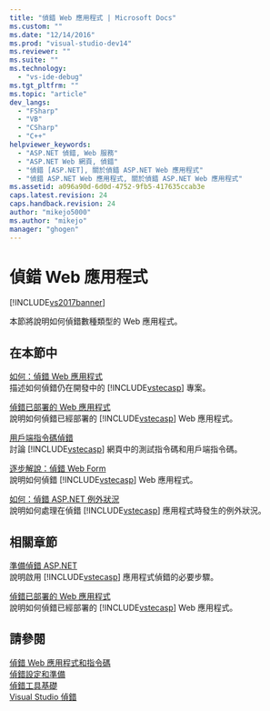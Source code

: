 ```yaml
---
title: "偵錯 Web 應用程式 | Microsoft Docs"
ms.custom: ""
ms.date: "12/14/2016"
ms.prod: "visual-studio-dev14"
ms.reviewer: ""
ms.suite: ""
ms.technology: 
  - "vs-ide-debug"
ms.tgt_pltfrm: ""
ms.topic: "article"
dev_langs: 
  - "FSharp"
  - "VB"
  - "CSharp"
  - "C++"
helpviewer_keywords: 
  - "ASP.NET 偵錯, Web 服務"
  - "ASP.NET Web 網頁, 偵錯"
  - "偵錯 [ASP.NET], 關於偵錯 ASP.NET Web 應用程式"
  - "偵錯 ASP.NET Web 應用程式, 關於偵錯 ASP.NET Web 應用程式"
ms.assetid: a096a90d-6d0d-4752-9fb5-417635ccab3e
caps.latest.revision: 24
caps.handback.revision: 24
author: "mikejo5000"
ms.author: "mikejo"
manager: "ghogen"
---
```

# 偵錯 Web 應用程式
[!INCLUDE[vs2017banner](../code-quality/includes/vs2017banner.md)]

本節將說明如何偵錯數種類型的 Web 應用程式。  
  
## 在本節中  
 [如何：偵錯 Web 應用程式](../debugger/how-to-debug-web-applications.md)  
 描述如何偵錯仍在開發中的 [!INCLUDE[vstecasp](../code-quality/includes/vstecasp_md.md)] 專案。  
  
 [偵錯已部署的 Web 應用程式](../debugger/debugging-deployed-web-applications.md)  
 說明如何偵錯已經部署的 [!INCLUDE[vstecasp](../code-quality/includes/vstecasp_md.md)] Web 應用程式。  
  
 [用戶端指令碼偵錯](../debugger/client-side-script-debugging.md)  
 討論 [!INCLUDE[vstecasp](../code-quality/includes/vstecasp_md.md)] 網頁中的測試指令碼和用戶端指令碼。  
  
 [逐步解說：偵錯 Web Form](../debugger/walkthrough-debugging-a-web-form.md)  
 說明如何偵錯 [!INCLUDE[vstecasp](../code-quality/includes/vstecasp_md.md)] Web 應用程式。  
  
 [如何：偵錯 ASP.NET 例外狀況](../debugger/how-to-debug-aspnet-exceptions.md)  
 說明如何處理在偵錯 [!INCLUDE[vstecasp](../code-quality/includes/vstecasp_md.md)] 應用程式時發生的例外狀況。  
  
## 相關章節  
 [準備偵錯 ASP.NET](../debugger/preparing-to-debug-aspnet.md)  
 說明啟用 [!INCLUDE[vstecasp](../code-quality/includes/vstecasp_md.md)] 應用程式偵錯的必要步驟。  
  
 [偵錯已部署的 Web 應用程式](../debugger/debugging-deployed-web-applications.md)  
 說明如何偵錯已經部署的 [!INCLUDE[vstecasp](../code-quality/includes/vstecasp_md.md)] Web 應用程式。  
  
## 請參閱  
 [偵錯 Web 應用程式和指令碼](../debugger/debugging-web-applications-and-script.md)   
 [偵錯設定和準備](../debugger/debugger-settings-and-preparation.md)   
 [偵錯工具基礎](../debugger/debugger-basics.md)   
 [Visual Studio 偵錯](../debugger/debugging-in-visual-studio.md)